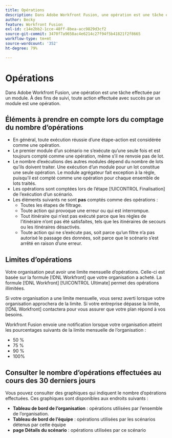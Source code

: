 ```yaml
---
title: Opérations
description: Dans Adobe Workfront Fusion, une opération est une tâche effectuée par un module. À des fins de suivi, toute action effectuée avec succès par un module est une opération.
author: Becky
feature: Workfront Fusion
exl-id: c14e2bb2-1cce-48ff-8bea-acc9829d3cf2
source-git-commit: 3470f7a9658ac4e6214c27f94f5b41821f2f8665
workflow-type: tm+mt
source-wordcount: '352'
ht-degree: 79%

---
```


# Opérations

Dans Adobe Workfront Fusion, une opération est une tâche effectuée par un module. À des fins de suivi, toute action effectuée avec succès par un module est une opération.

## Éléments à prendre en compte lors du comptage du nombre d’opérations

* En général, toute exécution réussie d’une étape-action est considérée comme une opération.
* Le premier module d’un scénario ne s’exécute qu’une seule fois et est toujours compté comme une opération, même s’il ne renvoie pas de lot.
* Le nombre d’exécutions des autres modules dépend du nombre de lots qu’ils doivent traiter.  Une exécution d’un module pour un lot constitue une seule opération. Le module agrégateur fait exception à la règle, puisqu’il est compté comme une opération pour chaque ensemble de lots traités.
* Les opérations sont comptées lors de l’étape [!UICONTROL Finalisation] de l’exécution d’un scénario.
* Les éléments suivants ne sont **pas** comptés comme des opérations :
   * Toutes les étapes de filtrage.
   * Toute action qui provoque une erreur ou qui est interrompue.
   * Tout itinéraire qui n’est pas exécuté parce que les règles de l’itinéraire n’ont pas été satisfaites, tels que les itinéraires de secours ou les itinéraires désactivés.
   * Toute action qui ne s’exécute pas, soit parce qu’un filtre n’a pas autorisé le passage des données, soit parce que le scénario s’est arrêté en raison d’une erreur.

## Limites d’opérations

Votre organisation peut avoir une limite mensuelle d’opérations. Celle-ci est basée sur la formule [!DNL Workfront] que votre organisation a acheté. La formule [!DNL Workfront] [!UICONTROL Ultimate] permet des opérations illimitées.

Si votre organisation a une limite mensuelle, vous serez averti lorsque votre organisation approchera de la limite. Si votre entreprise dépasse la limite, [!DNL Workfront] contactera pour vous assurer que votre plan répond à vos besoins.

Workfront Fusion envoie une notification lorsque votre organisation atteint les pourcentages suivants de la limite mensuelle de l’organisation :

* 50 %
* 75 %
* 90 %
* 100%

## Consulter le nombre d’opérations effectuées au cours des 30 derniers jours

Vous pouvez consulter des graphiques qui indiquent le nombre d’opérations effectuées. Ces graphiques sont disponibles aux endroits suivants :

* **Tableau de bord de l’organisation** : opérations utilisées par l’ensemble de l’organisation.
* **Tableau de bord de l’équipe** : opérations utilisées par les scénarios détenus par cette équipe
* **page Détails du scénario** : opérations utilisées par ce scénario
